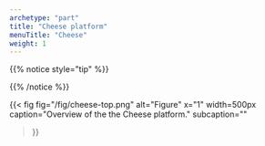```yaml
---
archetype: "part"
title: "Cheese platform"
menuTitle: "Cheese"
weight: 1
---
```


{{% notice style="tip" %}}

{{% /notice %}}

{{< fig 
  fig="/fig/cheese-top.png"
  alt="Figure" 
  x="1"
  width=500px   
  caption="Overview of the the Cheese platform."
  subcaption=""
>}}